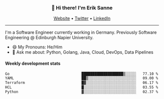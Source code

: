 <h3 align="center">👋 Hi there! I'm Erik Sanne</h3>
<p align="center">
  <a href="https://eriksanne.com">Website</a> •
  <a href="https://twitter.com/ErikKonradSanne">Twitter</a> •
  <a href="https://www.linkedin.com/in/eriksanne/">LinkedIn</a>
</p>

---
I'm a Software Engineer currently working in Germany. Previously Software Engineering @ Edinburgh Napier University.

- 😄 My Pronouns: He/Him
- 💬 Ask me about: Python, Golang, Java, Cloud, DevOps, Data Pipelines

<h4>Weekly development stats</h4>
<!--START_SECTION:waka-->

```txt
Go                                 ███████████████████▒░░░░░   77.10 %
YAML                               ██▒░░░░░░░░░░░░░░░░░░░░░░   09.00 %
Terraform                          █▓░░░░░░░░░░░░░░░░░░░░░░░   06.17 %
HCL                                █░░░░░░░░░░░░░░░░░░░░░░░░   03.55 %
Python                             ▓░░░░░░░░░░░░░░░░░░░░░░░░   02.37 %
```

<!--END_SECTION:waka-->
